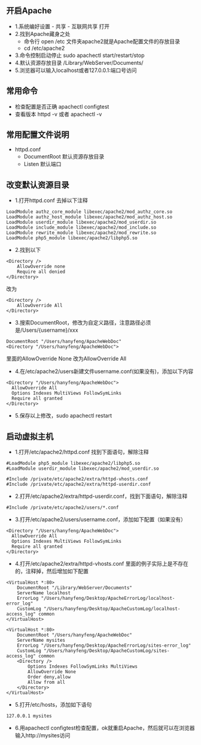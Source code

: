 
## 开启Apache

- 1.系统编好设置 - 共享 - 互联网共享 打开
- 2.找到Apache藏身之处
  - 命令行 open /etc 文件夹apache2就是Apache配置文件的存放目录
  - cd /etc/apache2
- 3.命令控制启动停止 sudo apachectl start/restart/stop
- 4.默认资源存放目录 /Library/WebServer/Documents/
- 5.浏览器可以输入localhost或者127.0.0.1:端口号访问

## 常用命令

- 检查配置是否正确 apachectl configtest
- 查看版本 httpd -v 或者 apachectl -v


## 常用配置文件说明

- httpd.conf
  - DocumentRoot 默认资源存放目录
  - Listen 默认端口

## 改变默认资源目录

- 1.打开httpd.conf 去掉以下注释

```
LoadModule authz_core_module libexec/apache2/mod_authz_core.so
LoadModule authz_host_module libexec/apache2/mod_authz_host.so
LoadModule userdir_module libexec/apache2/mod_userdir.so
LoadModule include_module libexec/apache2/mod_include.so
LoadModule rewrite_module libexec/apache2/mod_rewrite.so
LoadModule php5_module libexec/apache2/libphp5.so
```

- 2.找到以下

```
<Directory />
    AllowOverride none
    Require all denied
</Directory>
```
改为
```
<Directory />
    AllowOverride All
</Directory>
```

- 3.搜索DocumentRoot，修改为自定义路径，注意路径必须是/Users/{username}/xxx

```
DocumentRoot "/Users/hanyfeng/ApacheWebDoc"
<Directory "/Users/hanyfeng/ApacheWebDoc">
```
里面的AllowOverride None 改为AllowOverride All

- 4.在/etc/apache2/users新建文件username.conf(如果没有)，添加以下内容

```
<Directory "/Users/hanyfeng/ApacheWebDoc">
  AllowOverride All
  Options Indexes MultiViews FollowSymLinks
  Require all granted
</Directory>
```

- 5.保存以上修改，sudo apachectl restart






## 启动虚拟主机

- 1.打开/etc/apache2/httpd.conf 找到下面语句，解除注释

```
#LoadModule php5_module libexec/apache2/libphp5.so
#LoadModule userdir_module libexec/apache2/mod_userdir.so

#Include /private/etc/apache2/extra/httpd-vhosts.conf
#Include /private/etc/apache2/extra/httpd-userdir.conf
```

- 2.打开/etc/apache2/extra/httpd-userdir.conf，找到下面语句，解除注释

```
#Include /private/etc/apache2/users/*.conf
```

- 3.打开/etc/apache2/users/username.conf，添加如下配置（如果没有）

```
<Directory "/Users/hanyfeng/ApacheWebDoc">
  AllowOverride All
  Options Indexes MultiViews FollowSymLinks
  Require all granted
</Directory>
```

- 4.打开/etc/apache2/extra/httpd-vhosts.conf 里面的例子实际上是不存在的，注释掉，然后增加如下配置

```
<VirtualHost *:80>
    DocumentRoot "/Library/WebServer/Documents"
    ServerName localhost
    ErrorLog "/Users/hanyfeng/Desktop/ApacheErrorLog/localhost-error_log"
    CustomLog "/Users/hanyfeng/Desktop/ApacheCustomLog/localhost-access_log" common
</VirtualHost>

<VirtualHost *:80>
    DocumentRoot "/Users/hanyfeng/ApacheWebDoc"
    ServerName mysites
    ErrorLog "/Users/hanyfeng/Desktop/ApacheErrorLog/sites-error_log"
    CustomLog "/Users/hanyfeng/Desktop/ApacheCustomLog/sites-access_log" common
    <Directory />
        Options Indexes FollowSymLinks MultiViews
        AllowOverride None
        Order deny,allow
        Allow from all
    </Directory>
</VirtualHost>
```

- 5.打开/etc/hosts，添加如下语句

```
127.0.0.1 mysites
```

- 6.用apachectl configtest检查配置，ok就重启Apache，然后就可以在浏览器输入http://mysites访问
